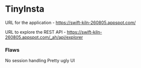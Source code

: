 # TinyInsta

URL for the application - https://swift-kiln-260805.appspot.com/

URL to explore the REST API - https://swift-kiln-260805.appspot.com/_ah/api/explorer

### Flaws
No session handling
Pretty ugly UI
